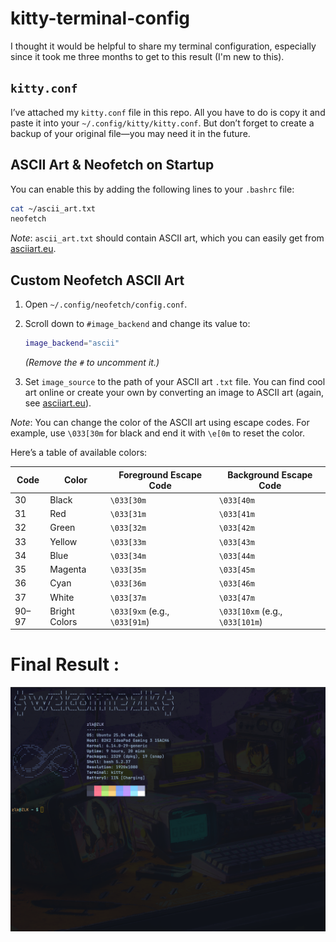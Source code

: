 # kitty-terminal-config

I thought it would be helpful to share my terminal configuration, especially since it took me three months to get to this result (I'm new to this).

## `kitty.conf`

I’ve attached my `kitty.conf` file in this repo. All you have to do is copy it and paste it into your `~/.config/kitty/kitty.conf`. But don’t forget to create a backup of your original file—you may need it in the future.

## ASCII Art & Neofetch on Startup

You can enable this by adding the following lines to your `.bashrc` file:

```bash
cat ~/ascii_art.txt
neofetch
```

*Note*: `ascii_art.txt` should contain ASCII art, which you can easily get from [asciiart.eu](http://asciiart.eu/).

## Custom Neofetch ASCII Art

1. Open `~/.config/neofetch/config.conf`.
2. Scroll down to `#image_backend` and change its value to:

   ```bash
   image_backend="ascii"
   ```

   *(Remove the `#` to uncomment it.)*
3. Set `image_source` to the path of your ASCII art `.txt` file. You can find cool art online or create your own by converting an image to ASCII art (again, see [asciiart.eu](http://asciiart.eu/)).

*Note*: You can change the color of the ASCII art using escape codes. For example, use `\033[30m` for black and end it with `\e[0m` to reset the color.

Here’s a table of available colors:

| Code  | Color         | Foreground Escape Code        | Background Escape Code          |
| ----- | ------------- | ----------------------------- | ------------------------------- |
| 30    | Black         | `\033[30m`                    | `\033[40m`                      |
| 31    | Red           | `\033[31m`                    | `\033[41m`                      |
| 32    | Green         | `\033[32m`                    | `\033[42m`                      |
| 33    | Yellow        | `\033[33m`                    | `\033[43m`                      |
| 34    | Blue          | `\033[34m`                    | `\033[44m`                      |
| 35    | Magenta       | `\033[35m`                    | `\033[45m`                      |
| 36    | Cyan          | `\033[36m`                    | `\033[46m`                      |
| 37    | White         | `\033[37m`                    | `\033[47m`                      |
| 90–97 | Bright Colors | `\033[9xm` (e.g., `\033[91m`) | `\033[10xm` (e.g., `\033[101m`) |

# Final Result : 
![Screenshot](terminal.png)

